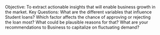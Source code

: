 Objective:
To extract actionable insights that will enable business growth in the market.
Key Questions:
What are the different variables that influence Student loans?
Which factor affects the chance of approving or rejecting the loan most? What could be plausible reasons for that?
What are your recommendations to Business to capitalize on fluctuating demand?
